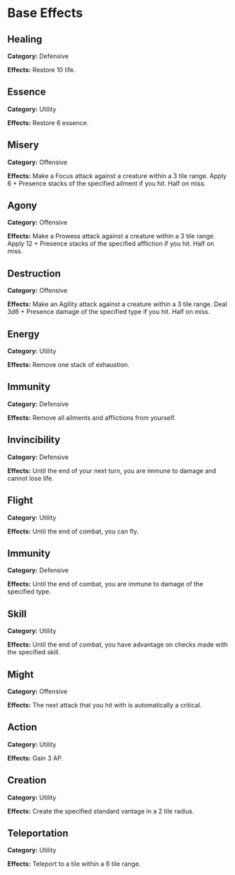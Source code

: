 # Base Effects

## Healing

**Category:** Defensive

**Effects:** Restore 10 life.

## Essence

**Category:** Utility

**Effects:** Restore 6 essence.

## Misery

**Category:** Offensive

**Effects:** Make a Focus attack against a creature within a 3 tile range. Apply 6 + Presence stacks of the specified ailment if you hit. Half on miss.

## Agony

**Category:** Offensive

**Effects:** Make a Prowess attack against a creature within a 3 tile range. Apply 12 + Presence stacks of the specified affliction if you hit. Half on miss.

## Destruction

**Category:** Offensive

**Effects:** Make an Agility attack against a creature within a 3 tile range. Deal 3d6 + Presence damage of the specified type if you hit. Half on miss.

## Energy

**Category:** Utility

**Effects:** Remove one stack of exhaustion.

## Immunity

**Category:** Defensive

**Effects:** Remove all ailments and afflictions from yourself.

## Invincibility

**Category:** Defensive

**Effects:** Until the end of your next turn, you are immune to damage and cannot lose life.

## Flight

**Category:** Utility

**Effects:** Until the end of combat, you can fly.

## Immunity

**Category:** Defensive

**Effects:** Until the end of combat, you are immune to damage of the specified type.

## Skill

**Category:** Utility

**Effects:** Until the end of combat, you have advantage on checks made with the specified skill.

## Might

**Category:** Offensive

**Effects:** The next attack that you hit with is automatically a critical.

## Action

**Category:** Utility

**Effects:** Gain 3 AP.

## Creation

**Category:** Utility

**Effects:** Create the specified standard vantage in a 2 tile radius.

## Teleportation

**Category:** Utility

**Effects:** Teleport to a tile within a 6 tile range.
